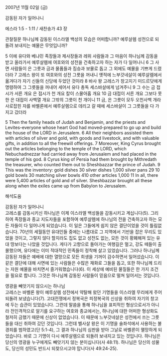 2007년 11월 02일 (금)

감동된 자가 일어나니



에스라 1:5 - 1:11 / 새찬송가 43 장


관찰질문
하나님께 감동된 이스라엘 백성의 모습은 어떠합니까?
예루살렘 성전으로 되돌려 보내지는 예물은 무엇입니까? 

5 이에 유다와 베냐민 족장들과 제사장들과 레위 사람들과 그 마음이 하나님께 감동을 받고 올라가서 예루살렘에 여호와의 성전을 건축하고자 하는 자가 다 일어나니 6 그 사면 사람들이 은 그릇과 금과 물품들과 짐승과 보물로 돕고 그 외에도 예물을 기쁘게 드렸더라 7 고레스 왕이 또 여호와의 성전 그릇을 꺼내니 옛적에 느부갓네살이 예루살렘에서 옮겨다가 자기 신들의 신당에 두었던 것이라 8 바사 왕 고레스가 창고지기 미드르닷에게 명령하여 그 그릇들을 꺼내어 세어서 유다 총독 세스바살에게 넘겨주니 9 그 수는 금 접시가 서른 개요 은 접시가 천 개요 칼이 스물아홉 개요 10 금 대접이 서른 개요 그보다 못한 은 대접이 사백열 개요 그밖의 그릇이 천 개이니 11 금, 은 그릇이 모두 오천사백 개라 사로잡힌 자를 바벨론에서 예루살렘으로 데리고 갈 때에 세스바살이 그 그릇들을 다 가지고 갔더라 

5 Then the family heads of Judah and Benjamin, and the priests and Levites-everyone whose heart God had moved-prepared to go up and build the house of the LORD in Jerusalem. 6 All their neighbors assisted them with articles of silver and gold, with goods and livestock, and with valuable gifts, in addition to all the freewill offerings. 7 Moreover, King Cyrus brought out the articles belonging to the temple of the LORD, which Nebuchadnezzar had carried away from Jerusalem and had placed in the temple of his god. 8 Cyrus king of Persia had them brought by Mithredath the treasurer, who counted them out to Sheshbazzar the prince of Judah. 9 This was the inventory: gold dishes 30 silver dishes 1,000 silver pans 29 10 gold bowls 30 matching silver bowls 410 other articles 1,000 11 In all, there were 5,400 articles of gold and of silver. Sheshbazzar brought all these along when the exiles came up from Babylon to Jerusalem.

해석도움





감동된 자가 일어나니  
고레스를 감동시키신 하나님은 이제 이스라엘 백성들을 감동시키고 계십니다(5). 그리하여 족장들과 종교 지도자들을 포함하여 예루살렘에 하나님의 전을 건축하고자 하는 모든 자들이 다 일어나게 되었습니다. 이 일은 그들에게 쉽지 않은 결단이었을 것이 틀림없습니다. 70년의 세월동안 유대인들 중에는 나름대로 그 지역에서 기반을 잡은 무리도 있었을 것이고, 그렇지 않다 할지라도 집도 없고 성전도 없는, 모든 것이 황폐해져 있는 유대 땅보다는 나았을 것입니다. 게다가 고향으로 돌아가는 여행길은 멀고, 강도 떼들이 출몰했으며, 유다에는 이미 적대적인 민족들이 정착해 살고 있었습니다. 그러나 하나님께 감동된 자들은 예배에 대한 열망으로 모든 희생을 기꺼이 감수하면서 일어섰습니다. 이 같은 결단에 대해 사면에 있는 사람들은 수많은 재화로 그들을 돕고, 또한 하나님께 드리는 자원 예물을 바치면서 즐거워했습니다(6). 이 세상에 예비된 물질들은 한 가지 조건을 필요로 합니다. 그것은 하나님께 감동된 사람들이 믿음으로 떨쳐 일어서는 것입니다.

영광을 빼앗기지 않으시는 하나님  
고레스는 바벨론 왕이 예루살렘 성전에서 약탈해 왔던 기명들을 이스라엘 무리에게 주어 되돌려 보냈습니다(7). 고대전쟁에서 정복국은 피정복국의 신상을 취하여 자기의 창고에 두는 습관이 있었습니다. 그런데 말씀을 통해 하나님을 표피적인 형상으로서가 아니라 전인격적으로 알기를 요구하는 여호와 종교에서는, 하나님에 대한 어떠한 형상화도 철저히 금했기 때문에 신상이 없었습니다. 이 때문에 느부갓네살은 성전에서 쓰는 그릇들을 대신 취하여 갔던 것입니다. 그런데 벨사살 왕은 이 기명을 술좌석에서 사용하는 불경죄를 범하였고(단 5:1-4), 그 결과 하나님의 심판을 받아 그날로 바벨론이 멸망하게 되었습니다. 바로 그 기명이 다시 예루살렘으로 되돌려 보내지고 있는 것입니다. 하나님은 당신의 영광을 누구에게도 빼앗기지 않는 분이십니다(사 48:11). 하나님은 당신의 성물도, 당신의 성민도 반드시 되찾으시고야 맙니다(사 49:24-25).